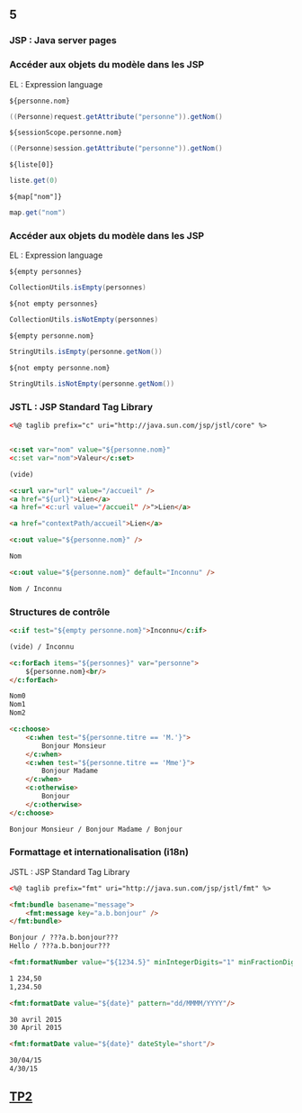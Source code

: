 <!-- .slide: data-background-image="images/spring.png" data-background-size="1200px" class="chapter" -->
## 5
### JSP : Java server pages





<!-- .slide: class="slide" -->
### Accéder aux objets du modèle dans les JSP
EL : Expression language

`${personne.nom}`
```java
((Personne)request.getAttribute("personne")).getNom()
```

`${sessionScope.personne.nom}`
```java
((Personne)session.getAttribute("personne")).getNom()
```

`${liste[0]}`
```java
liste.get(0)
```

`${map["nom"]}`
```java
map.get("nom")
```





<!-- .slide: class="slide" -->
### Accéder aux objets du modèle dans les JSP
EL : Expression language

`${empty personnes}`
```java
CollectionUtils.isEmpty(personnes)
```

`${not empty personnes}`
```java
CollectionUtils.isNotEmpty(personnes)
```

`${empty personne.nom}`
```java
StringUtils.isEmpty(personne.getNom())
```

`${not empty personne.nom}`
```java
StringUtils.isNotEmpty(personne.getNom())
```





<!-- .slide: class="slide" -->
### JSTL : JSP Standard Tag Library
```html
<%@ taglib prefix="c" uri="http://java.sun.com/jsp/jstl/core" %>
```



```html

<c:set var="nom" value="${personne.nom}"
<c:set var="nom">Valeur</c:set>

(vide)
```
 
```html
<c:url var="url" value="/accueil" />
<a href="${url}">Lien</a>
<a href="<c:url value="/accueil" />">Lien</a>

<a href="contextPath/accueil">Lien</a>
```
 
```html
<c:out value="${personne.nom}" />

Nom
```
 
```html
<c:out value="${personne.nom}" default="Inconnu" />

Nom / Inconnu
```





<!-- .slide: class="slide" -->
### Structures de contrôle
```html
<c:if test="${empty personne.nom}">Inconnu</c:if>

(vide) / Inconnu
```

```html
<c:forEach items="${personnes}" var="personne">
    ${personne.nom}<br/>
</c:forEach>

Nom0
Nom1
Nom2
```

```html
<c:choose>
    <c:when test="${personne.titre == 'M.'}">
        Bonjour Monsieur
    </c:when>
    <c:when test="${personne.titre == 'Mme'}">
        Bonjour Madame
    </c:when>
    <c:otherwise>
        Bonjour
    </c:otherwise>
</c:choose>

Bonjour Monsieur / Bonjour Madame / Bonjour
```





<!-- .slide: class="slide" -->
### Formattage et internationalisation (i18n) 
JSTL : JSP Standard Tag Library
```html
<%@ taglib prefix="fmt" uri="http://java.sun.com/jsp/jstl/fmt" %>
```

```html
<fmt:bundle basename="message">
    <fmt:message key="a.b.bonjour" />
</fmt:bundle>

Bonjour / ???a.b.bonjour???
Hello / ???a.b.bonjour???
```

```html
<fmt:formatNumber value="${1234.5}" minIntegerDigits="1" minFractionDigits="2" />

1 234,50 
1,234.50
```

```html
<fmt:formatDate value="${date}" pattern="dd/MMMM/YYYY"/>

30 avril 2015
30 April 2015
```

```html
<fmt:formatDate value="${date}" dateStyle="short"/>

30/04/15
4/30/15
```





<!-- .slide: data-background-image="images/tp.png" data-background-size="500px" class="tp" -->
## [TP2](https://github.com/romain-warnan/formation-spring-mvc#2-navigation)